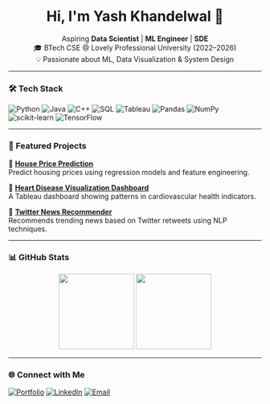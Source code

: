 <!--
**YashKhandelwal0705/YashKhandelwal0705** is a ✨ _special_ ✨ repository because its `README.md` (this file) appears on your GitHub profile.

Here are some ideas to get you started:

- 🔭 I’m currently working on ...
- 🌱 I’m currently learning ...
- 👯 I’m looking to collaborate on ...
- 🤔 I’m looking for help with ...
- 💬 Ask me about ...
- 📫 How to reach me: ...
- 😄 Pronouns: ...
- ⚡ Fun fact: ...
-->

<h1 align="center">Hi, I'm Yash Khandelwal 👋</h1>
<p align="center">
  Aspiring <strong>Data Scientist</strong> | <strong>ML Engineer</strong> | <strong>SDE</strong><br>
  🎓 BTech CSE @ Lovely Professional University (2022–2026)<br>
  💡 Passionate about ML, Data Visualization & System Design
</p>

---

### 🛠️ Tech Stack

![Python](https://img.shields.io/badge/Python-3776AB?style=flat&logo=python&logoColor=white)
![Java](https://img.shields.io/badge/Java-007396?style=flat&logo=java&logoColor=white)
![C++](https://img.shields.io/badge/C++-00599C?style=flat&logo=c%2B%2B&logoColor=white)
![SQL](https://img.shields.io/badge/SQL-4479A1?style=flat&logo=mysql&logoColor=white)
![Tableau](https://img.shields.io/badge/Tableau-E97627?style=flat&logo=tableau&logoColor=white)
![Pandas](https://img.shields.io/badge/Pandas-150458?style=flat&logo=pandas&logoColor=white)
![NumPy](https://img.shields.io/badge/NumPy-013243?style=flat&logo=numpy&logoColor=white)
![scikit-learn](https://img.shields.io/badge/scikit--learn-F7931E?style=flat&logo=scikit-learn&logoColor=white)
![TensorFlow](https://img.shields.io/badge/TensorFlow-FF6F00?style=flat&logo=tensorflow&logoColor=white)

---

### 🚀 Featured Projects

🔹 [**House Price Prediction**](https://github.com/YashKhandelwal0705/House-price-prediction)  
Predict housing prices using regression models and feature engineering.

🔹 [**Heart Disease Visualization Dashboard**](https://github.com/YashKhandelwal0705/HeartDiseaseVisualization)  
A Tableau dashboard showing patterns in cardiovascular health indicators.

🔹 [**Twitter News Recommender**](https://github.com/YashKhandelwal0705/TwitterNewsRecommender)  
Recommends trending news based on Twitter retweets using NLP techniques.

---

### 📊 GitHub Stats

<p align="center">
  <img src="https://github-readme-stats.vercel.app/api?username=YashKhandelwal0705&show_icons=true&theme=radical" height="150" />
  <img src="https://github-readme-stats.vercel.app/api/top-langs/?username=YashKhandelwal0705&layout=compact&theme=radical" height="150" />
</p>

---

### 🌐 Connect with Me

[![Portfolio](https://img.shields.io/badge/Portfolio-Website-0A66C2?style=for-the-badge&logo=google-chrome&logoColor=white)](https://yashkhandelwal07.netlify.app/)
[![LinkedIn](https://img.shields.io/badge/LinkedIn-Profile-blue?style=for-the-badge&logo=linkedin)](https://www.linkedin.com/in/yash-khandelwal-/)
[![Email](https://img.shields.io/badge/Email-Contact-red?style=for-the-badge&logo=gmail&logoColor=white)](mailto:yashkhandelwal0705@gmail.com)

